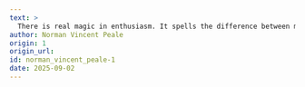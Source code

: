 ```yaml
---
text: >
  There is real magic in enthusiasm. It spells the difference between mediocrity and accomplishment.
author: Norman Vincent Peale
origin: 1
origin_url:
id: norman_vincent_peale-1
date: 2025-09-02 
---
```

